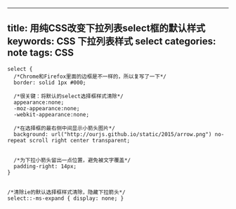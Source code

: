 
---
title: 用纯CSS改变下拉列表select框的默认样式
keywords: CSS 下拉列表样式 select
categories: note
tags: CSS
---


	select {
	  /*Chrome和Firefox里面的边框是不一样的，所以复写了一下*/
	  border: solid 1px #000;

	  /*很关键：将默认的select选择框样式清除*/
	  appearance:none;
	  -moz-appearance:none;
	  -webkit-appearance:none;

	  /*在选择框的最右侧中间显示小箭头图片*/
	  background: url("http://ourjs.github.io/static/2015/arrow.png") no-repeat scroll right center transparent;


	  /*为下拉小箭头留出一点位置，避免被文字覆盖*/
	  padding-right: 14px;
	}


	/*清除ie的默认选择框样式清除，隐藏下拉箭头*/
	select::-ms-expand { display: none; }